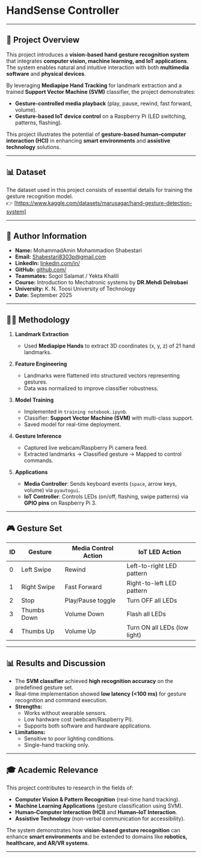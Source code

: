 # HandSense Controller
---

## 📌 Project Overview  
This project introduces a **vision-based hand gesture recognition system** that integrates **computer vision, machine learning, and IoT applications**. The system enables natural and intuitive interaction with both **multimedia software** and **physical devices**.  

By leveraging **Mediapipe Hand Tracking** for landmark extraction and a trained **Support Vector Machine (SVM)** classifier, the project demonstrates:  
- **Gesture-controlled media playback** (play, pause, rewind, fast forward, volume).  
- **Gesture-based IoT device control** on a Raspberry Pi (LED switching, patterns, flashing).  

This project illustrates the potential of **gesture-based human–computer interaction (HCI)** in enhancing **smart environments** and **assistive technology** solutions.  


---

## 📊 Dataset  
The dataset used in this project consists of essential details for training the gesture recognition model.  
👉 [https://www.kaggle.com/datasets/marusagar/hand-gesture-detection-system]  

---

## 👤 Author Information  
- **Name:**  MohammadAmin Mohammadion Shabestari
- **Email:**  Shabestari8303p@gmail.com
- **LinkedIn:** [linkedin.com/in/](https://linkedin.com/in/mohammadamin-shabestari)  
- **GitHub:** [github.com/](https://github.com/msh8303)
- **Teammates:** Sogol Salamat / Yekta Khalili
- **Course:** Introduction to Mechatronic systems by **DR.Mehdi Delrobaei**
- **University:** K. N. Toosi University of Technology
- **Date:** September 2025  

---

## 🧑‍🔬 Methodology  

1. **Landmark Extraction**  
   - Used **Mediapipe Hands** to extract 3D coordinates (x, y, z) of 21 hand landmarks.  

2. **Feature Engineering**  
   - Landmarks were flattened into structured vectors representing gestures.  
   - Data was normalized to improve classifier robustness.  

3. **Model Training**  
   - Implemented in `training notebook.ipynb`.  
   - Classifier: **Support Vector Machine (SVM)** with multi-class support.  
   - Saved model for real-time deployment.  

4. **Gesture Inference**  
   - Captured live webcam/Raspberry Pi camera feed.  
   - Extracted landmarks → Classified gesture → Mapped to control commands.  

5. **Applications**  
   - **Media Controller**: Sends keyboard events (`space`, arrow keys, volume) via `pyautogui`.  
   - **IoT Controller**: Controls LEDs (on/off, flashing, swipe patterns) via **GPIO pins** on Raspberry Pi 3.  

---

## 🎮 Gesture Set  

| ID | Gesture       | Media Control Action | IoT LED Action                 |
|----|---------------|----------------------|--------------------------------|
| 0  | Left Swipe    | Rewind               | Left-to-right LED pattern      |
| 1  | Right Swipe   | Fast Forward         | Right-to-left LED pattern      |
| 2  | Stop          | Play/Pause toggle    | Turn OFF all LEDs              |
| 3  | Thumbs Down   | Volume Down          | Flash all LEDs                 |
| 4  | Thumbs Up     | Volume Up            | Turn ON all LEDs (low light)   |  

---

## 📊 Results and Discussion  
- The **SVM classifier** achieved **high recognition accuracy** on the predefined gesture set.  
- Real-time implementation showed **low latency (<100 ms)** for gesture recognition and command execution.  
- **Strengths:**  
  - Works without wearable sensors.  
  - Low hardware cost (webcam/Raspberry Pi).  
  - Supports both software and hardware applications.  
- **Limitations:**  
  - Sensitive to poor lighting conditions.  
  - Single-hand tracking only.

---

## 🎓 Academic Relevance  
This project contributes to research in the fields of:  
- **Computer Vision & Pattern Recognition** (real-time hand tracking).  
- **Machine Learning Applications** (gesture classification using SVM).  
- **Human–Computer Interaction (HCI)** and **Human–IoT Interaction**.  
- **Assistive Technology** (non-verbal communication for accessibility).  

The system demonstrates how **vision-based gesture recognition** can enhance **smart environments** and be extended to domains like **robotics, healthcare, and AR/VR systems**.  

---
